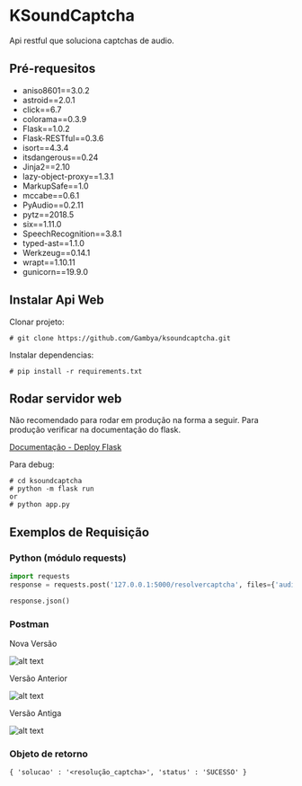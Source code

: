 # KSoundCaptcha
Api restful que soluciona captchas de audio.

## Pré-requesitos

* aniso8601==3.0.2
* astroid==2.0.1
* click==6.7
* colorama==0.3.9
* Flask==1.0.2
* Flask-RESTful==0.3.6
* isort==4.3.4
* itsdangerous==0.24
* Jinja2==2.10
* lazy-object-proxy==1.3.1
* MarkupSafe==1.0
* mccabe==0.6.1
* PyAudio==0.2.11
* pytz==2018.5
* six==1.11.0
* SpeechRecognition==3.8.1
* typed-ast==1.1.0
* Werkzeug==0.14.1
* wrapt==1.10.11
* gunicorn==19.9.0

## Instalar Api Web
Clonar projeto:
``` 
# git clone https://github.com/Gambya/ksoundcaptcha.git
```
Instalar dependencias:
```
# pip install -r requirements.txt
```

## Rodar servidor web
Não recomendado para rodar em produção na forma a seguir.
Para produção verificar na documentação do flask.

[Documentação - Deploy Flask](http://flask.pocoo.org/docs/0.12/deploying/)

Para debug:
```
# cd ksoundcaptcha
# python -m flask run
or
# python app.py
```

## Exemplos de Requisição
### Python (módulo requests)
``` python
import requests
response = requests.post('127.0.0.1:5000/resolvercaptcha', files={'audio': ('audio0.wav', open('<caminho_arquivo>/audio0.wav', 'rb'), 'multipart/form-data')})

response.json()
```

### Postman

[postman1]: https://i.stack.imgur.com/kFxyI.jpg "Nova Versão"
[postman2]: https://i.stack.imgur.com/AYtMA.png "Versão Anterior"
[postman3]: https://i.stack.imgur.com/LiTtB.jpg "Versão Antiga"

Nova Versão

![alt text][postman1]

Versão Anterior

![alt text][postman2]

Versão Antiga

![alt text][postman3]


### Objeto de retorno
```
{ 'solucao' : '<resolução_captcha>', 'status' : 'SUCESSO' }
```
